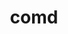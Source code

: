 ---
title: "comd"
layout: cache
categories: [package, v0.18.1]
meta: {"versions": ["1.1"], "compilers": ["gcc@=7.3.1"], "oss": ["amzn2"], "platforms": ["linux"], "targets": ["aarch64", "graviton2", "x86_64_v3", "x86_64_v4"], "stacks": ["aws-ahug", "aws-ahug-aarch64", "root"], "num_specs": 4, "num_specs_by_stack": {"root": 4, "aws-ahug-aarch64": 2, "aws-ahug": 2}}
spec_details: [{"hash": "2wd3a5xgyofelwkaeazd6ektgysmucik", "compiler": "gcc@=7.3.1", "versions": ["1.1"], "os": "amzn2", "platform": "linux", "target": "graviton2", "variants": ["~graphs", "+mpi", "~openmp", "+precision"], "stacks": ["root", "aws-ahug-aarch64"], "size": "-", "tarball": "https://binaries.spack.io/releases/v0.18.1/build_cache/linux-amzn2-graviton2/gcc-7.3.1/comd-1.1/linux-amzn2-graviton2-gcc-7.3.1-comd-1.1-2wd3a5xgyofelwkaeazd6ektgysmucik.spack"}, {"hash": "mqubokmh5wyxbljtu64ofgikmqlr7nf6", "compiler": "gcc@=7.3.1", "versions": ["1.1"], "os": "amzn2", "platform": "linux", "target": "x86_64_v3", "variants": ["~graphs", "+mpi", "~openmp", "+precision"], "stacks": ["aws-ahug", "root"], "size": "-", "tarball": "https://binaries.spack.io/releases/v0.18.1/build_cache/linux-amzn2-x86_64_v3/gcc-7.3.1/comd-1.1/linux-amzn2-x86_64_v3-gcc-7.3.1-comd-1.1-mqubokmh5wyxbljtu64ofgikmqlr7nf6.spack"}, {"hash": "fnbtmraemcm4yvwyny6b2h33jqesi3il", "compiler": "gcc@=7.3.1", "versions": ["1.1"], "os": "amzn2", "platform": "linux", "target": "x86_64_v4", "variants": ["~graphs", "+mpi", "~openmp", "+precision"], "stacks": ["aws-ahug", "root"], "size": "-", "tarball": "https://binaries.spack.io/releases/v0.18.1/build_cache/linux-amzn2-x86_64_v4/gcc-7.3.1/comd-1.1/linux-amzn2-x86_64_v4-gcc-7.3.1-comd-1.1-fnbtmraemcm4yvwyny6b2h33jqesi3il.spack"}, {"hash": "mdftcqui6uidm7zzmifgnsa4pohwvvq5", "compiler": "gcc@=7.3.1", "versions": ["1.1"], "os": "amzn2", "platform": "linux", "target": "aarch64", "variants": ["~graphs", "+mpi", "~openmp", "+precision"], "stacks": ["root", "aws-ahug-aarch64"], "size": "-", "tarball": "https://binaries.spack.io/releases/v0.18.1/build_cache/linux-amzn2-aarch64/gcc-7.3.1/comd-1.1/linux-amzn2-aarch64-gcc-7.3.1-comd-1.1-mdftcqui6uidm7zzmifgnsa4pohwvvq5.spack"}]
---